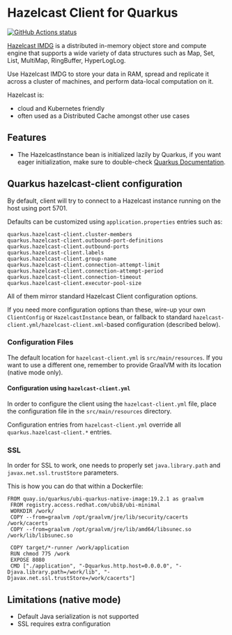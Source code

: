 # Hazelcast Client for Quarkus

<a href="https://github.com/actions/toolkit"><img alt="GitHub Actions status" src="https://github.com/pivovarit/quarkus-hazelcast-client-extension/workflows/build/badge.svg"></a>

[Hazelcast IMDG](https://hazelcast.com/products/imdg/) is a distributed in-memory object store and compute engine that supports a wide variety of data structures such as Map, Set, List, MultiMap, RingBuffer, HyperLogLog. 

Use Hazelcast IMDG to store your data in RAM, spread and replicate it across a cluster of machines, and perform data-local computation on it. 

Hazelcast is:
- cloud and Kubernetes friendly
- often used as a Distributed Cache amongst other use cases

## Features
- The HazelcastInstance bean is initialized lazily by Quarkus, if you want eager initialization, make sure to double-check [Quarkus Documentation](https://quarkus.io/guides/cdi-reference#eager-instantiation-of-beans). 

## Quarkus hazelcast-client configuration

By default, client will try to connect to a Hazelcast instance running on the host using port 5701.

Defaults can be customized using `application.properties` entries such as:

    quarkus.hazelcast-client.cluster-members
    quarkus.hazelcast-client.outbound-port-definitions
    quarkus.hazelcast-client.outbound-ports
    quarkus.hazelcast-client.labels
    quarkus.hazelcast-client.group-name
    quarkus.hazelcast-client.connection-attempt-limit
    quarkus.hazelcast-client.connection-attempt-period
    quarkus.hazelcast-client.connection-timeout
    quarkus.hazelcast-client.executor-pool-size

All of them mirror standard Hazelcast Client configuration options.

If you need more configuration options than these, wire-up your own `ClientConfig` or `HazelcastInstance` bean, or fallback to standard `hazelcast-client.yml/hazelcast-client.xml`-based configuration (described below). 

### Configuration Files

The default location for `hazelcast-client.yml` is `src/main/resources`. If you want to use a different one, remember to provide GraalVM with its location (native mode only).

#### Configuration using `hazelcast-client.yml`

In order to configure the client using the `hazelcast-client.yml` file, place the configuration file in the `src/main/resources` directory.
    
Configuration entries from `hazelcast-client.yml` override all `quarkus.hazelcast-client.*` entries.

### SSL
In order for SSL to work, one needs to properly set `java.library.path` and `javax.net.ssl.trustStore` parameters.

This is how you can do that within a Dockerfile:

```
FROM quay.io/quarkus/ubi-quarkus-native-image:19.2.1 as graalvm
 FROM registry.access.redhat.com/ubi8/ubi-minimal
 WORKDIR /work/
 COPY --from=graalvm /opt/graalvm/jre/lib/security/cacerts /work/cacerts
 COPY --from=graalvm /opt/graalvm/jre/lib/amd64/libsunec.so /work/lib/libsunec.so

 COPY target/*-runner /work/application
 RUN chmod 775 /work
 EXPOSE 8080
 CMD ["./application", "-Dquarkus.http.host=0.0.0.0", "-Djava.library.path=/work/lib", "-Djavax.net.ssl.trustStore=/work/cacerts"]
```

## Limitations (native mode)
- Default Java serialization is not supported
- SSL requires extra configuration
